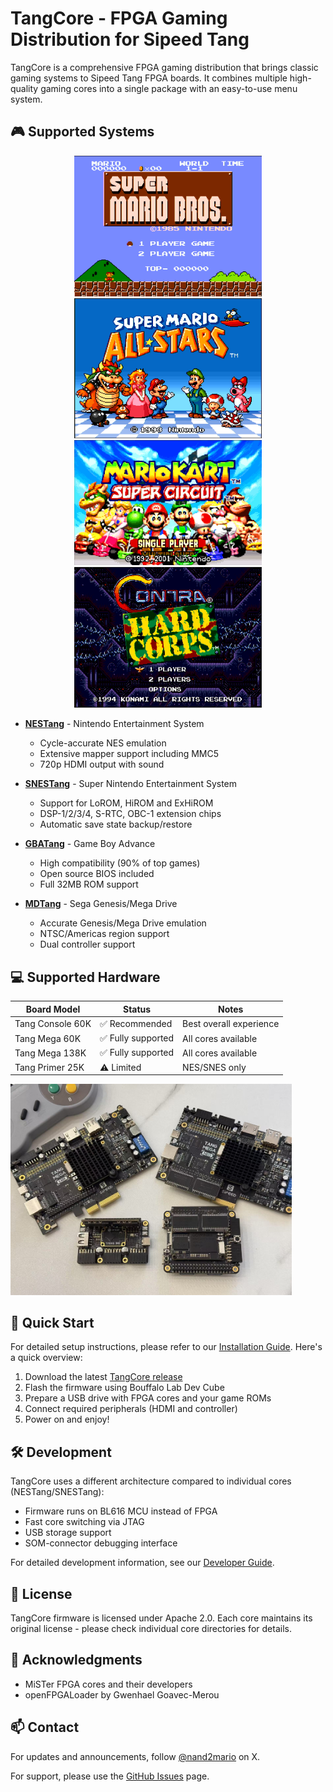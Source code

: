# TangCore - FPGA Gaming Distribution for Sipeed Tang

TangCore is a comprehensive FPGA gaming distribution that brings classic gaming systems to Sipeed Tang FPGA boards. It combines multiple high-quality gaming cores into a single package with an easy-to-use menu system.

## 🎮 Supported Systems

<div align="center">
  <img src="doc/tangcore-nes.png" width="300" />
  <img src="doc/tangcore-snes.png" width="300" />
  <img src="doc/tangcore-gba.png" width="300" />
  <img src="doc/tangcore-genesis.png" width="300" />
</div>

- **[NESTang](nestang/)** - Nintendo Entertainment System
  - Cycle-accurate NES emulation
  - Extensive mapper support including MMC5
  - 720p HDMI output with sound

- **[SNESTang](snestang/)** - Super Nintendo Entertainment System
  - Support for LoROM, HiROM and ExHiROM
  - DSP-1/2/3/4, S-RTC, OBC-1 extension chips
  - Automatic save state backup/restore

- **[GBATang](gbatang/)** - Game Boy Advance
  - High compatibility (90% of top games)
  - Open source BIOS included
  - Full 32MB ROM support

- **[MDTang](mdtang/)** - Sega Genesis/Mega Drive
  - Accurate Genesis/Mega Drive emulation
  - NTSC/Americas region support
  - Dual controller support

## 💻 Supported Hardware

| Board Model | Status | Notes |
|------------|--------|-------|
| Tang Console 60K | ✅ Recommended | Best overall experience |
| Tang Mega 60K | ✅ Fully supported | All cores available |
| Tang Mega 138K | ✅ Fully supported | All cores available |
| Tang Primer 25K | ⚠️ Limited | NES/SNES only |

<img src="doc/tangcore-boards.jpg" width=450> 

## 🚀 Quick Start

For detailed setup instructions, please refer to our [Installation Guide](doc/tangcore_install.md). Here's a quick overview:

1. Download the latest [TangCore release](https://github.com/nand2mario/tangcore/releases)
2. Flash the firmware using Bouffalo Lab Dev Cube
3. Prepare a USB drive with FPGA cores and your game ROMs
4. Connect required peripherals (HDMI and controller)
5. Power on and enjoy!

## 🛠️ Development

TangCore uses a different architecture compared to individual cores (NESTang/SNESTang):
- Firmware runs on BL616 MCU instead of FPGA
- Fast core switching via JTAG
- USB storage support
- SOM-connector debugging interface

For detailed development information, see our [Developer Guide](doc/dev.md).

## 📝 License

TangCore firmware is licensed under Apache 2.0. Each core maintains its original license - please check individual core directories for details.

## 🙏 Acknowledgments

- MiSTer FPGA cores and their developers
- openFPGALoader by Gwenhael Goavec-Merou


## 📫 Contact

For updates and announcements, follow [@nand2mario](https://x.com/nand2mario) on X.

For support, please use the [GitHub Issues](https://github.com/nand2mario/tangcore/issues) page.  